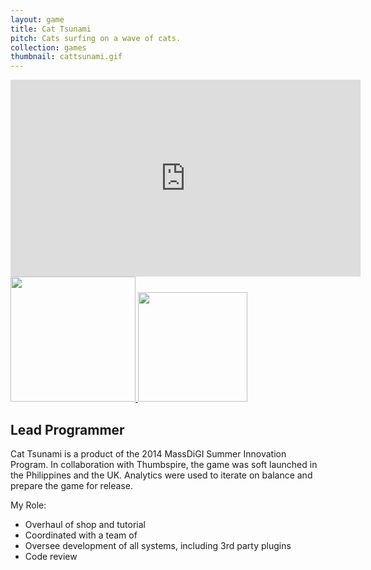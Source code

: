 ```yaml
---
layout: game
title: Cat Tsunami
pitch: Cats surfing on a wave of cats.
collection: games
thumbnail: cattsunami.gif
---
```


<div markdown="0">
  <div> <iframe width="560" height="315" src="https://www.youtube.com/embed/GlweifiUrE0" frameborder="0" allowfullscreen></iframe>
    <div style="margin-left:auto;margin-right:auto">
      <a href="https://play.google.com/store/apps/details?id=com.thumbspire.cattsunami&hl=en">
        <image src="/assets/images/googleplay-badge.png" style="width:200px"/>
      </a>
      <a href="https://itunes.apple.com/us/app/cat-tsunami/id922532883?mt=8">
        <image src="/assets/images/ios-badge.svg" style="width:175px"/>
      </a>
    </div>
  </div>
</div>

## Lead Programmer

Cat Tsunami is a product of the 2014 MassDiGI Summer Innovation Program. In collaboration with Thumbspire, the game was soft launched in the Philippines and the UK. Analytics were used to iterate on balance and prepare the game for release.

My Role:
- Overhaul of shop and tutorial
- Coordinated with a team of 
- Oversee development of all systems, including 3rd party plugins
- Code review
